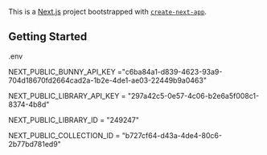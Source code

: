 This is a [Next.js](https://nextjs.org/) project bootstrapped with [`create-next-app`](https://github.com/vercel/next.js/tree/canary/packages/create-next-app).

## Getting Started

.env 

NEXT_PUBLIC_BUNNY_API_KEY ="c6ba84a1-d839-4623-93a9-704d18670fd2664cad2a-1b2e-4de1-ae03-22449b9a0463"

NEXT_PUBLIC_LIBRARY_API_KEY = "297a42c5-0e57-4c06-b2e6a5f008c1-8374-4b8d"

NEXT_PUBLIC_LIBRARY_ID = "249247"

NEXT_PUBLIC_COLLECTION_ID = "b727cf64-d43a-4de4-80c6-2b77bd781ed9"


